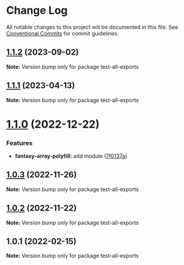 # Change Log

All notable changes to this project will be documented in this file.
See [Conventional Commits](https://conventionalcommits.org) for commit guidelines.

## [1.1.2](https://github.com/TheLudd/yafu-mono/compare/test-all-exports@1.1.1...test-all-exports@1.1.2) (2023-09-02)

**Note:** Version bump only for package test-all-exports

## [1.1.1](https://github.com/TheLudd/yafu-mono/compare/test-all-exports@1.1.0...test-all-exports@1.1.1) (2023-04-13)

**Note:** Version bump only for package test-all-exports

# [1.1.0](https://github.com/TheLudd/yafu-mono/compare/test-all-exports@1.0.3...test-all-exports@1.1.0) (2022-12-22)

### Features

- **fantasy-array-polyfill:** add module ([7f0137a](https://github.com/TheLudd/yafu-mono/commit/7f0137a12b79ee9b547cba8943efdae3c549cac8))

## [1.0.3](https://github.com/TheLudd/yafu-mono/compare/test-all-exports@1.0.2...test-all-exports@1.0.3) (2022-11-26)

**Note:** Version bump only for package test-all-exports

## [1.0.2](https://github.com/TheLudd/yafu-mono/compare/test-all-exports@1.0.1...test-all-exports@1.0.2) (2022-11-22)

**Note:** Version bump only for package test-all-exports

## 1.0.1 (2022-02-15)

**Note:** Version bump only for package test-all-exports
